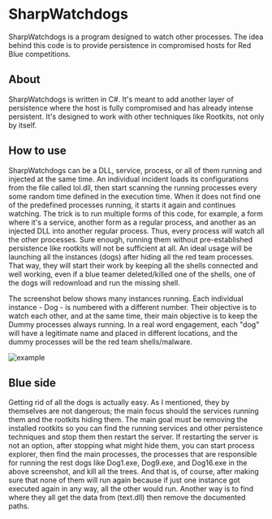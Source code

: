 # SharpWatchdogs

SharpWatchdogs is a program designed to watch other processes. The idea behind this code is to provide persistence in compromised hosts for Red Blue competitions.


## About
SharpWatchdogs is written in C#. It's meant to add another layer of persistence where the host is fully compromised and has already intense persistent. It's designed to work with other techniques like Rootkits, not only by itself. 

## How to use
SharpWatchdogs can be a DLL, service, process, or all of them running and injected at the same time. An individual incident loads its configurations from the file called lol.dll, then start scanning the running processes every some random time defined in the execution time. When it does not find one of the predefined processes running, it starts it again and continues watching. The trick is to run multiple forms of this code, for example, a form where it's a service, another form as a regular process, and another as an injected DLL into another regular process. Thus, every process will watch all the other processes. Sure enough, running them without pre-established persistence like rootkits will not be sufficient at all. An ideal usage will be launching all the instances (dogs) after hiding all the red team processes. That way, they will start their work by keeping all the shells connected and well working, even if a blue teamer deleted/killed one of the shells, one of the dogs will redownload and run the missing shell.

The screenshot below shows many instances running. Each individual instance - Dog - is numbered with a different number. Their objective is to watch each other, and at the same time, their main objective is to keep the Dummy processes always running. In a real word engagement, each "dog" will have a legitimate name and placed in different locations, and the dummy processes will be the red team shells/malware.

![example](http://mohad.red/images/sharpwatchdogs/w1.png)

## Blue side
Getting rid of all the dogs is actually easy. As I mentioned, they by themselves are not dangerous; the main focus should the services running them and the rootkits hiding them. The main goal must be removing the installed rootkits so you can find the running services and other persistence techniques and stop them then restart the server. If restarting the server is not an option, after stopping what might hide them, you can start process explorer, then find the main processes, the processes that are responsible for running the rest dogs like Dog1.exe, Dog9.exe, and Dog16.exe in the above screenshot, and kill all the trees. And that is, of course, after making sure that none of them will run again because if just one instance got executed again in any way, all the other would run. Another way is to find where they all get the data from (text.dll) then remove the documented paths.

